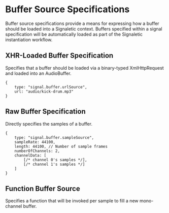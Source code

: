 # Buffer Source Specifications
Buffer source specifications provide a means for expressing how a buffer should be loaded into a Signaletic context. Buffers specified within a signal specification will be automatically loaded as part of the Signaletic instantiation workflow.

## XHR-Loaded Buffer Specification
Specifies that a buffer should be loaded via a binary-typed XmlHttpRequest and loaded into an AudioBuffer.

    {
        type: "signal.buffer.urlSource",
        url: "audio/kick-drum.mp3"
    }

## Raw Buffer Specification
Directly specifies the samples of a buffer.

    {
        type: "signal.buffer.sampleSource",
        sampleRate: 44100,
        length: 44100, // Number of sample frames
        numberOfChannels: 2,
        channelData: [
            [/* channel 0's samples */],
            [/* channel 1's samples */]
        ]
    }

## Function Buffer Source
Specifies a function that will be invoked per sample to fill a new mono-channel buffer.
